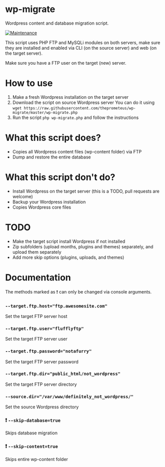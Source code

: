 # wp-migrate
Wordpress content and database migration script.

[![Maintenance](https://img.shields.io/badge/Maintained%3F-no-red.svg)](https://bitbucket.org/lbesson/ansi-colors)

This script uses PHP FTP and MySQLi modules on both servers, make sure they are installed and enabled via CLI (on the source server) and web (on the target server).

Make sure you have a FTP user on the target (new) server.

# How to use
1. Make a fresh Wordpress installation on the target server
2. Download the script on source Wordpress server
You can do it using `wget https://raw.githubusercontent.com/theprometeus/wp-migrate/master/wp-migrate.php`
3. Run the script ```php wp-migrate.php``` and follow the instructions

# What this script does?
- Copies all Wordpress content files (wp-content folder) via FTP
- Dump and restore the entire database

# What this script don't do?
- Install Wordpress on the target server (this is a TODO, pull requests are welcome)
- Backup your Wordpress installation
- Copies Wordpress core files

# TODO
- Make the target script install Wordpress if not installed
- Zip subfolders (upload months, plugins and themes) separately, and upload them separately
- Add more skip options (plugins, uploads, and themes)

# Documentation
The methods marked as ❗ can only be changed via console arguments.

### `--target.ftp.host="ftp.awesomesite.com"`
Set the target FTP server host

### `--target.ftp.user="flufflyftp"`
Set the target FTP server user

### `--target.ftp.password="notafurry"`
Set the target FTP server password

### `--target.ftp.dir="public_html/not_wordpress"`
Set the target FTP server directory

### `--source.dir="/var/www/definitely_not_wordpress/"`
Set the source Wordpress directory

### ❗ `--skip-database=true`
Skips database migration

### ❗ `--skip-content=true`
Skips entire wp-content folder
